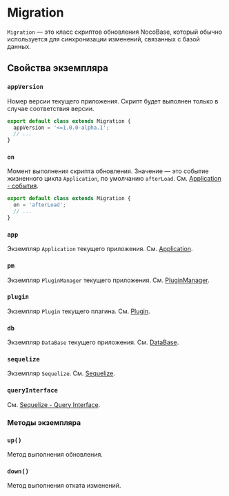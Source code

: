 # Migration

`Migration` — это класс скриптов обновления NocoBase, который обычно используется для синхронизации изменений, связанных с базой данных.

## Свойства экземпляра

### `appVersion`

Номер версии текущего приложения. Скрипт будет выполнен только в случае соответствия версии.

```ts
export default class extends Migration {
  appVersion = '<=1.0.0-alpha.1';
  // ...
}
```

### `on`

Момент выполнения скрипта обновления. Значение — это событие жизненного цикла `Application`, по умолчанию `afterLoad`. См. [Application - события](./application.md#события).

```ts
export default class extends Migration {
  on = 'afterLoad';
  // ...
}
```

### `app`

Экземпляр `Application` текущего приложения. См. [Application](./application.md).

### `pm`

Экземпляр `PluginManager` текущего приложения. См. [PluginManager](./plugin-manager.md).

### `plugin`

Экземпляр `Plugin` текущего плагина. См. [Plugin](./plugin.md).

### `db`

Экземпляр `DataBase` текущего приложения. См. [DataBase](../database/index.md).

### `sequelize`

Экземпляр `Sequelize`. См. <a href="https://sequelize.org/" target="_blank">Sequelize</a>.

### `queryInterface`

См. <a href="https://sequelize.org/docs/v6/other-topics/query-interface/" target="_blank">Sequelize - Query Interface</a>.

### Методы экземпляра

### `up()`

Метод выполнения обновления.

### `down()`

Метод выполнения отката изменений.